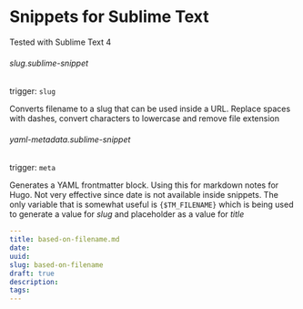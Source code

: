 # Snippets for Sublime Text 

Tested with Sublime Text 4

###### slug.sublime-snippet
trigger: `slug`

Converts filename to a slug that can be used inside a URL. Replace spaces with dashes, convert characters to lowercase and remove file extension

###### yaml-metadata.sublime-snippet
trigger: `meta`

Generates a YAML frontmatter block. Using this for markdown notes for Hugo. Not very effective since date is not available inside snippets. The only variable that is somewhat useful is `{$TM_FILENAME}` which is being used to generate a value for _slug_ and placeholder as a value for _title_

```yaml
---
title: based-on-filename.md
date: 
uuid: 
slug: based-on-filename
draft: true
description: 
tags:
---
```
